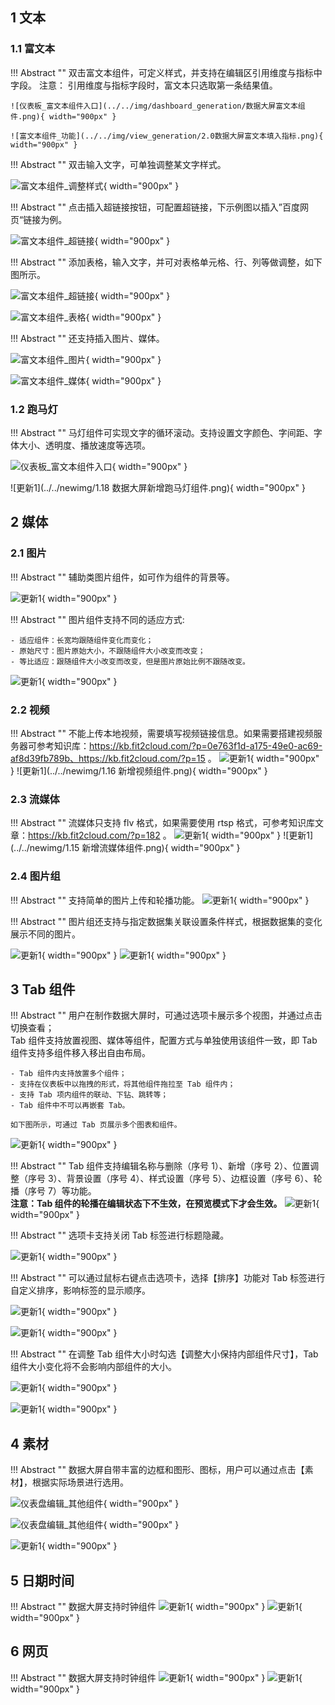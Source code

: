 ## 1 文本
### 1.1 富文本

!!! Abstract ""
	双击富文本组件，可定义样式，并支持在编辑区引用维度与指标中字段。
	注意： 引用维度与指标字段时，富文本只选取第一条结果值。

	![仪表板_富文本组件入口](../../img/dashboard_generation/数据大屏富文本组件.png){ width="900px" }

	![富文本组件_功能](../../img/view_generation/2.0数据大屏富文本填入指标.png){ width="900px" }

!!! Abstract ""
	双击输入文字，可单独调整某文字样式。

![富文本组件_调整样式](../../img/view_generation/2.0数据大屏文本样式调整.png){ width="900px" }

!!! Abstract ""
	点击插入超链接按钮，可配置超链接，下示例图以插入”百度网页“链接为例。

![富文本组件_超链接](../../img/view_generation/2.0数据大屏设置超链接.png){ width="900px" }

!!! Abstract ""
	添加表格，输入文字，并可对表格单元格、行、列等做调整，如下图所示。

![富文本组件_超链接](../../img/view_generation/2.0数据大屏添加表格.png){ width="900px" }

![富文本组件_表格](../../img/view_generation/2.0数据大屏表格效果.png){ width="900px" }

!!! Abstract ""
	还支持插入图片、媒体。

![富文本组件_图片](../../img/view_generation/2.0数据大屏插入图片.png){ width="900px" }

![富文本组件_媒体](../../img/view_generation/2.0数据大屏插入媒体.png){ width="900px" }

### 1.2 跑马灯

!!! Abstract ""
	马灯组件可实现文字的循环滚动。支持设置文字颜色、字间距、字体大小、透明度、播放速度等选项。

![仪表板_富文本组件入口](../../img/dashboard_generation/数据大屏跑马灯组件.png){ width="900px" }

![更新1](../../newimg/1.18 数据大屏新增跑马灯组件.png){ width="900px" }


## 2 媒体
### 2.1 图片
!!! Abstract ""
	辅助类图片组件，如可作为组件的背景等。

![更新1](../../newimg/数据大屏图片组件.png){ width="900px" }

!!! Abstract ""
	图片组件支持不同的适应方式:

    - 适应组件：长宽均跟随组件变化而变化；
    - 原始尺寸：图片原始大小，不跟随组件大小改变而改变；
    - 等比适应：跟随组件大小改变而改变，但是图片原始比例不跟随改变。


![更新1](../../newimg/数据大屏图片组件适应.png){ width="900px" }

### 2.2 视频
!!! Abstract ""
	不能上传本地视频，需要填写视频链接信息。如果需要搭建视频服务器可参考知识库：https://kb.fit2cloud.com/?p=0e763f1d-a175-49e0-ac69-af8d39fb789b、https://kb.fit2cloud.com/?p=15 。
![更新1](../../newimg/数据大屏视频组件.png){ width="900px" }
![更新1](../../newimg/1.16 新增视频组件.png){ width="900px" }

### 2.3 流媒体
!!! Abstract ""
	流媒体只支持 flv 格式，如果需要使用 rtsp 格式，可参考知识库文章：https://kb.fit2cloud.com/?p=182 。
![更新1](../../newimg/数据大屏流媒体组件.png){ width="900px" }
![更新1](../../newimg/1.15 新增流媒体组件.png){ width="900px" }

### 2.4 图片组
!!! Abstract ""
	支持简单的图片上传和轮播功能。
![更新1](../../newimg/数据大屏新增图片组组件1.png){ width="900px" }

!!! Abstract ""
	图片组还支持与指定数据集关联设置条件样式，根据数据集的变化展示不同的图片。

![更新1](../../newimg/数据大屏新增图片组组件2.png){ width="900px" }
![更新1](../../newimg/数据大屏新增图片组组件.gif){ width="900px" }

## 3 Tab 组件
!!! Abstract ""
	用户在制作数据大屏时，可通过选项卡展示多个视图，并通过点击切换查看；    
	Tab 组件支持放置视图、媒体等组件，配置方式与单独使用该组件一致，即 Tab 组件支持多组件移入移出自由布局。

	- Tab 组件内支持放置多个组件；
	- 支持在仪表板中以拖拽的形式，将其他组件拖拉至 Tab 组件内；
	- 支持 Tab 项内组件的联动、下钻、跳转等；
	- Tab 组件中不可以再嵌套 Tab。

	如下图所示，可通过 Tab 页展示多个图表和组件。

![更新1](../../newimg/数据大屏选项卡.png){ width="900px" }

!!! Abstract ""
	Tab 组件支持编辑名称与删除（序号 1）、新增（序号 2）、位置调整（序号 3）、背景设置（序号 4）、样式设置（序号 5）、边框设置（序号 6）、轮播（序号 7）等功能。  
	**注意：Tab 组件的轮播在编辑状态下不生效，在预览模式下才会生效。**
![更新1](../../newimg/数据大屏tab组件配置.png){ width="900px" }

!!! Abstract ""
	选项卡支持关闭 Tab 标签进行标题隐藏。

![更新1](../../newimg/数据大屏选项卡支持关闭%20Tab%20标签进行标题隐藏。.png){ width="900px" }

!!! Abstract ""
	可以通过鼠标右键点击选项卡，选择【排序】功能对 Tab 标签进行自定义排序，影响标签的显示顺序。

![更新1](../../newimg/数据大屏中%20Tab%20组件支持标签排序1.png){ width="900px" }

![更新1](../../newimg/数据大屏中%20Tab%20组件支持标签排序2.png){ width="900px" }


!!! Abstract ""
	在调整 Tab 组件大小时勾选【调整大小保持内部组件尺寸】，Tab 组件大小变化将不会影响内部组件的大小。

![更新1](../../newimg/1.10%20Tab%20组件在调整大小时，支持设置内部组件的大小是否自动调整1.png){ width="900px" }

![更新1](../../newimg/1.10%20Tab%20组件在调整大小时，支持设置内部组件的大小是否自动调整2.gif){ width="900px" }




## 4 素材

!!! Abstract ""
	数据大屏自带丰富的边框和图形、图标，用户可以通过点击【素材】，根据实际场景进行选用。

![仪表盘编辑_其他组件](../../img/view_generation/2.0数据大屏素材添加边框.png){ width="900px" }

![仪表盘编辑_其他组件](../../img/view_generation/2.0数据大屏图标.png){ width="900px" }

![更新1](../../newimg/更新v2-4-0-4.PNG){ width="900px" }

## 5 日期时间

!!! Abstract ""
	数据大屏支持时钟组件
![更新1](../../newimg/数据大屏时间组件.png){ width="900px" }
![更新1](../../newimg/数据大屏时间显示.png){ width="900px" }

## 6 网页

!!! Abstract ""
	数据大屏支持时钟组件
![更新1](../../newimg/数据大屏网页组件.png){ width="900px" }
![更新1](../../newimg/数据大屏网页填入.png){ width="900px" }





